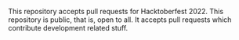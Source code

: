 This repository accepts pull requests for Hacktoberfest 2022.
This repository is public, that is, open to all.
It accepts pull requests which contribute development related stuff.
